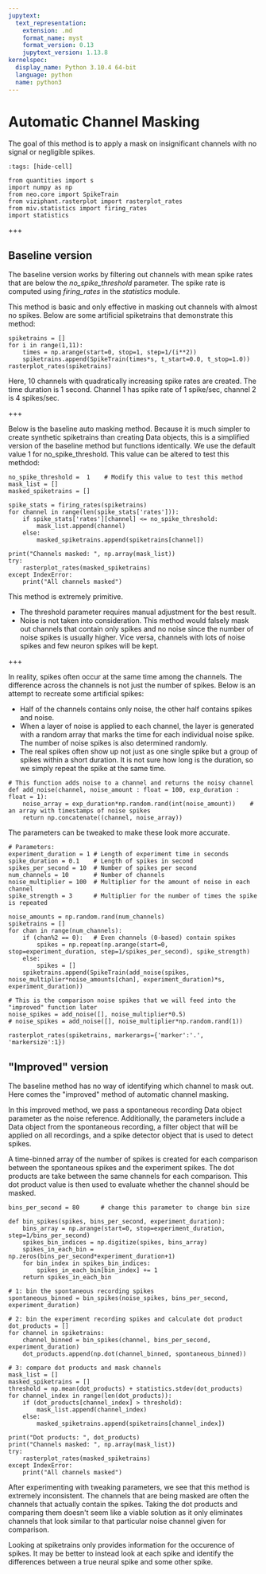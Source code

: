 ```yaml
---
jupytext:
  text_representation:
    extension: .md
    format_name: myst
    format_version: 0.13
    jupytext_version: 1.13.8
kernelspec:
  display_name: Python 3.10.4 64-bit
  language: python
  name: python3
---
```


# Automatic Channel Masking

The goal of this method is to apply a mask on insignificant channels with no signal or negligible spikes.

```{code-cell} ipython3
:tags: [hide-cell]

from quantities import s
import numpy as np
from neo.core import SpikeTrain
from viziphant.rasterplot import rasterplot_rates
from miv.statistics import firing_rates
import statistics
```

+++

## Baseline version

The baseline version works by filtering out channels with mean spike rates that are below the *no_spike_threshold* parameter. The spike rate is computed using *firing_rates* in the *statistics* module.

This method is basic and only effective in masking out channels with almost no spikes. Below are some artificial spiketrains that demonstrate this method:


```{code-cell} ipython3
spiketrains = []
for i in range(1,11):
    times = np.arange(start=0, stop=1, step=1/(i**2))
    spiketrains.append(SpikeTrain(times*s, t_start=0.0, t_stop=1.0))
rasterplot_rates(spiketrains)
```

Here, 10 channels with quadratically increasing spike rates are created. The time duration is 1 second. Channel 1 has spike rate of 1 spike/sec, channel 2 is 4 spikes/sec.

+++

Below is the baseline auto masking method. Because it is much simpler to create synthetic spiketrains than creating Data objects, this is a simplified version of the baseline method but functions identically. We use the default value 1 for no_spike_threshold. This value can be altered to test this methdod:

```{code-cell} ipython3
no_spike_threshold =  1    # Modify this value to test this method
mask_list = []
masked_spiketrains = []

spike_stats = firing_rates(spiketrains)
for channel in range(len(spike_stats['rates'])):
    if spike_stats['rates'][channel] <= no_spike_threshold:
        mask_list.append(channel)
    else:
        masked_spiketrains.append(spiketrains[channel])

print("Channels masked: ", np.array(mask_list))
try:
    rasterplot_rates(masked_spiketrains)
except IndexError:
    print("All channels masked")
```

This method is extremely primitive.
-   The threshold parameter requires manual adjustment for the best result.
-   Noise is not taken into consideration. This method would falsely mask out channels that contain only spikes and no noise since the number of noise spikes is usually higher. Vice versa, channels with lots of noise spikes and few neuron spikes will be kept.

+++

In reality, spikes often occur at the same time among the channels. The difference across the channels is not just the number of spikes. Below is an attempt to recreate some artificial spikes:

-   Half of the channels contains only noise, the other half contains spikes and noise.
-   When a layer of noise is applied to each channel, the layer is generated with a random array that marks the time for each individual noise spike. The number of noise spikes is also determined randomly.
-   The real spikes often show up not just as one single spike but a group of spikes within a short duration. It is not sure how long is the duration, so we simply repeat the spike at the same time.

```{code-cell} ipython3
# This function adds noise to a channel and returns the noisy channel
def add_noise(channel, noise_amount : float = 100, exp_duration : float = 1):
    noise_array = exp_duration*np.random.rand(int(noise_amount))    # an array with timestamps of noise spikes
    return np.concatenate((channel, noise_array))
```

The parameters can be tweaked to make these look more accurate.

```{code-cell} ipython3
# Parameters:
experiment_duration = 1 # Length of experiment time in seconds
spike_duration = 0.1    # Length of spikes in second
spikes_per_second = 10  # Number of spikes per second
num_channels = 10       # Number of channels
noise_multiplier = 100  # Multiplier for the amount of noise in each channel
spike_strength = 3      # Multiplier for the number of times the spike is repeated

noise_amounts = np.random.rand(num_channels)
spiketrains = []
for chan in range(num_channels):
    if (chan%2 == 0):   # Even channels (0-based) contain spikes
        spikes = np.repeat(np.arange(start=0, stop=experiment_duration, step=1/spikes_per_second), spike_strength)
    else:
        spikes = []
    spiketrains.append(SpikeTrain(add_noise(spikes, noise_multiplier*noise_amounts[chan], experiment_duration)*s, experiment_duration))

# This is the comparison noise spikes that we will feed into the "improved" function later
noise_spikes = add_noise([], noise_multiplier*0.5)
# noise_spikes = add_noise([], noise_multiplier*np.random.rand(1))

rasterplot_rates(spiketrains, markerargs={'marker':'.', 'markersize':1})
```

## "Improved" version

The baseline method has no way of identifying which channel to mask out. Here comes the "improved" method of automatic channel masking.

In this improved method, we pass a spontaneous recording Data object parameter as the noise reference. Additionally, the parameters include a Data object from the spontaneous recording, a filter object that will be applied on all recordings, and a spike detector object that is used to detect spikes.

A time-binned array of the number of spikes is created for each comparison between the spontaneous spikes and the experiment spikes. The dot products are take between the same channels for each comparison. This dot product value is then used to evaluate whether the channel should be masked.

```{code-cell} ipython3
bins_per_second = 80      # change this parameter to change bin size

def bin_spikes(spikes, bins_per_second, experiment_duration):
    bins_array = np.arange(start=0, stop=experiment_duration, step=1/bins_per_second)
    spikes_bin_indices = np.digitize(spikes, bins_array)
    spikes_in_each_bin = np.zeros(bins_per_second*experiment_duration+1)
    for bin_index in spikes_bin_indices:
        spikes_in_each_bin[bin_index] += 1
    return spikes_in_each_bin

# 1: bin the spontaneous recording spikes
spontaneous_binned = bin_spikes(noise_spikes, bins_per_second, experiment_duration)

# 2: bin the experiment recording spikes and calculate dot product
dot_products = []
for channel in spiketrains:
    channel_binned = bin_spikes(channel, bins_per_second, experiment_duration)
    dot_products.append(np.dot(channel_binned, spontaneous_binned))

# 3: compare dot products and mask channels
mask_list = []
masked_spiketrains = []
threshold = np.mean(dot_products) + statistics.stdev(dot_products)
for channel_index in range(len(dot_products)):
    if (dot_products[channel_index] > threshold):
        mask_list.append(channel_index)
    else:
        masked_spiketrains.append(spiketrains[channel_index])
```

```{code-cell} ipython3
print("Dot products: ", dot_products)
print("Channels masked: ", np.array(mask_list))
try:
    rasterplot_rates(masked_spiketrains)
except IndexError:
    print("All channels masked")
```

After experimenting with tweaking parameters, we see that this method is extremely inconsistent. The channels that are being masked are often the channels that actually contain the spikes. Taking the dot products and comparing them doesn't seem like a viable solution as it only eliminates channels that look similar to that particular noise channel given for comparison.

Looking at spiketrains only provides information for the occurence of spikes. It may be better to instead look at each spike and identify the differences between a true neural spike and some other spike.
